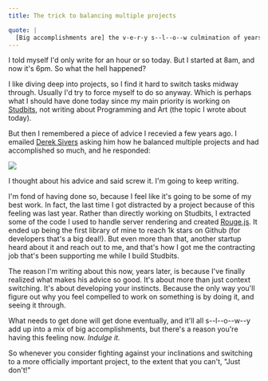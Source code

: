 ```yaml
---
title: The trick to balancing multiple projects

quote: |
  [Big accomplishments are] the v-e-r-y s--l--o--w culmination of years of spending a little time each week doing something. - Derek Sivers
---
```


I told myself I'd only write for an hour or so today. But I started at 8am, and now it's 6pm. So what the hell happened?

I like diving deep into projects, so I find it hard to switch tasks midway through. Usually I'd try to force myself to do so anyway. Which is perhaps what I should have done today since my main priority is working on [Studbits](http://studbits.com), not writing about Programming and Art (the topic I wrote about today). 

But then I remembered a piece of advice I recevied a few years ago. I emailed [Derek Sivers](https://sivers.org) asking him how he balanced multiple projects and had accomplished so much, and he responded:

<image src="https://user-images.githubusercontent.com/11031952/56325872-84c45400-6139-11e9-9b44-95cb2ae3e53e.jpeg" />

I thought about his advice and said screw it. I'm going to keep writing.

I'm fond of having done so, because I feel like it's going to be some of my best work. In fact, the last time I got distracted by a project because of this feeling was last year. Rather than directly working on Studbits, I extracted some of the code I used to handle server rendering and created [Rouge.js](https://github.com/alidcastano/rogue.js). It ended up being the first library of mine to reach 1k stars on Github (for developers that's a big deal!). But even more than that, another startup heard about it and reach out to me, and that's how I got me the contracting job that's been supporting me while I build Studbits.

The reason I'm writing about this now, years later, is because I've finally realized what makes his advice so good. It's about more than just context switching. It's about developing your instincts. Because the only way you'll figure out why you feel compelled to work on something is by doing it, and seeing it through. 

What needs to get done will get done eventually, and it'll all s--l--o--w--y add up into a mix of big accomplishments, but there's a reason you're having this feeling now. *Indulge it.*

So whenever you consider fighting against your inclinations and switching to a more officially important project, to the extent that you can't, "Just don't!" 

